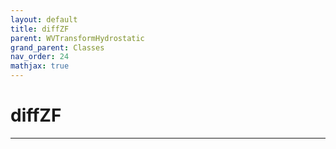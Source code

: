 ```yaml
---
layout: default
title: diffZF
parent: WVTransformHydrostatic
grand_parent: Classes
nav_order: 24
mathjax: true
---
```


#  diffZF




---

